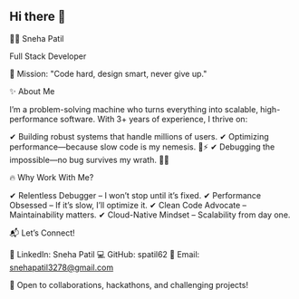 ## Hi there 👋

👩‍💻 Sneha Patil

Full Stack Developer 

🚀 Mission: "Code hard, design smart, never give up."

✨ About Me

I’m a problem-solving machine who turns everything into scalable, high-performance software.
With 3+ years of experience, I thrive on:

✔ Building robust systems that handle millions of users.
✔ Optimizing performance—because slow code is my nemesis. 🐢⚡
✔ Debugging the impossible—no bug survives my wrath. 🐛🔫


🔥 Why Work With Me?

✔ Relentless Debugger – I won’t stop until it’s fixed.
✔ Performance Obsessed – If it’s slow, I’ll optimize it.
✔ Clean Code Advocate – Maintainability matters.
✔ Cloud-Native Mindset – Scalability from day one.

📬 Let’s Connect!

💬 LinkedIn: Sneha Patil
💻 GitHub: spatil62
📧 Email: snehapatil3278@gmail.com

🚀 Open to collaborations, hackathons, and challenging projects!

<!--
**spatil62/spatil62** is a ✨ _special_ ✨ repository because its `README.md` (this file) appears on your GitHub profile.

Here are some ideas to get you started:

- 🔭 I’m currently working on ...
- 🌱 I’m currently learning ...
- 👯 I’m looking to collaborate on ...
- 🤔 I’m looking for help with ...
- 💬 Ask me about ...
- 📫 How to reach me: ...
- 😄 Pronouns: ...
- ⚡ Fun fact: ...
-->
